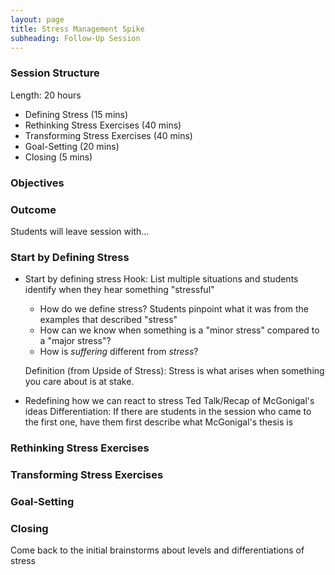 ```yaml
---
layout: page
title: Stress Management Spike
subheading: Follow-Up Session
---
```


### Session Structure

Length: 20 hours

* Defining Stress (15 mins)
* Rethinking Stress Exercises (40 mins)
* Transforming Stress Exercises (40 mins)
* Goal-Setting (20 mins)
* Closing (5 mins)

### Objectives

### Outcome
Students will leave session with...

### Start by Defining Stress
- Start by defining stress
  Hook: List multiple situations and students identify when they hear something "stressful"

  * How do we define stress? Students pinpoint what it was from the examples that described "stress"
  * How can we know when something is a "minor stress" compared to a "major stress"?
  * How is *suffering* different from *stress*?

  Definition (from Upside of Stress): Stress is what arises when something you care about is at stake.
- Redefining how we can react to stress
  Ted Talk/Recap of McGonigal's ideas
  Differentiation: If there are students in the session who came to the first one, have them first describe what McGonigal's thesis is

### Rethinking Stress Exercises


### Transforming Stress Exercises

### Goal-Setting

### Closing
Come back to the initial brainstorms about levels and differentiations of stress

